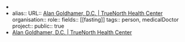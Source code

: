 -
- alias::
  URL:: [Alan Goldhamer, D.C. | TrueNorth Health Center](https://www.healthpromoting.com/clinic-services/staff/alan-goldhamer-dc)
  organisation::
  role::
  fields:: [[fasting]] 
  tags:: person, medicalDoctor
  project::
  public:: true
- [Alan Goldhamer, D.C. | TrueNorth Health Center](https://www.healthpromoting.com/clinic-services/staff/alan-goldhamer-dc)